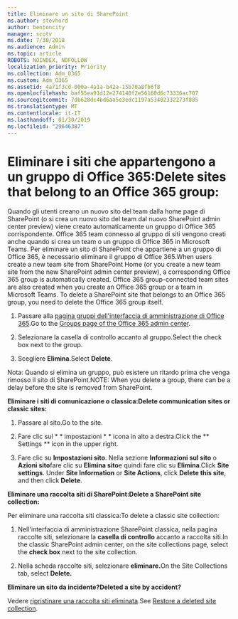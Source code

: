 ```yaml
---
title: Eliminare un sito di SharePoint
ms.author: stevhord
author: bentoncity
manager: scotv
ms.date: 7/30/2018
ms.audience: Admin
ms.topic: article
ROBOTS: NOINDEX, NOFOLLOW
localization_priority: Priority
ms.collection: Adm_O365
ms.custom: Adm_O365
ms.assetid: 4a71f3cd-000a-4a1a-b42a-15b70a8fb6f8
ms.openlocfilehash: baf55ea91d12e274140f2e56160d6c73336ac707
ms.sourcegitcommit: 7db628dc4bd6aa5e3edc1197a53402332273f885
ms.translationtype: MT
ms.contentlocale: it-IT
ms.lasthandoff: 01/30/2019
ms.locfileid: "29646387"
---
```

# <a name="delete-sites-that-belong-to-an-office-365-group"></a><span data-ttu-id="77183-102">Eliminare i siti che appartengono a un gruppo di Office 365:</span><span class="sxs-lookup"><span data-stu-id="77183-102">Delete sites that belong to an Office 365 group:</span></span>

<span data-ttu-id="77183-p101">Quando gli utenti creano un nuovo sito del team dalla home page di SharePoint (o si crea un nuovo sito del team dal nuovo SharePoint admin center preview) viene creato automaticamente un gruppo di Office 365 corrispondente. Office 365 team connesso al gruppo di siti vengono creati anche quando si crea un team o un gruppo di Office 365 in Microsoft Teams. Per eliminare un sito di SharePoint che appartiene a un gruppo di Office 365, è necessario eliminare il gruppo di Office 365.</span><span class="sxs-lookup"><span data-stu-id="77183-p101">When users create a new team site from SharePoint Home (or you create a new team site from the new SharePoint admin center preview), a corresponding Office 365 group is automatically created. Office 365 group-connected team sites are also created when you create an Office 365 group or a team in Microsoft Teams. To delete a SharePoint site that belongs to an Office 365 group, you need to delete the Office 365 group itself.</span></span> 
  
1. <span data-ttu-id="77183-106">Passare alla [pagina gruppi dell'interfaccia di amministrazione di Office 365](https://portal.office.com/adminportal/home#/groups).</span><span class="sxs-lookup"><span data-stu-id="77183-106">Go to the [Groups page of the Office 365 admin center](https://portal.office.com/adminportal/home#/groups).</span></span>
    
2. <span data-ttu-id="77183-107">Selezionare la casella di controllo accanto al gruppo.</span><span class="sxs-lookup"><span data-stu-id="77183-107">Select the check box next to the group.</span></span>
    
3. <span data-ttu-id="77183-108">Scegliere **Elimina**.</span><span class="sxs-lookup"><span data-stu-id="77183-108">Select **Delete**.</span></span>
    
<span data-ttu-id="77183-109">Nota: Quando si elimina un gruppo, può esistere un ritardo prima che venga rimosso il sito di SharePoint.</span><span class="sxs-lookup"><span data-stu-id="77183-109">NOTE: When you delete a group, there can be a delay before the site is removed from SharePoint.</span></span>
  
<span data-ttu-id="77183-110">**Eliminare i siti di comunicazione o classica:**</span><span class="sxs-lookup"><span data-stu-id="77183-110">**Delete communication sites or classic sites:**</span></span>

1. <span data-ttu-id="77183-111">Passare al sito.</span><span class="sxs-lookup"><span data-stu-id="77183-111">Go to the site.</span></span>
  
2. <span data-ttu-id="77183-112">Fare clic sul \* \* impostazioni \* \* icona in alto a destra.</span><span class="sxs-lookup"><span data-stu-id="77183-112">Click the \*\* Settings \*\* icon in the upper right.</span></span> 
  
3. <span data-ttu-id="77183-p102">Fare clic su **Impostazioni sito**. Nella sezione **Informazioni sul sito** o **Azioni sito**fare clic su **Elimina sito**e quindi fare clic su **Elimina**.</span><span class="sxs-lookup"><span data-stu-id="77183-p102">Click **Site settings**. Under **Site Information** or **Site Actions**, click **Delete this site**, and then click **Delete**.</span></span>
  
<span data-ttu-id="77183-115">**Eliminare una raccolta siti di SharePoint:**</span><span class="sxs-lookup"><span data-stu-id="77183-115">**Delete a SharePoint site collection:**</span></span>

<span data-ttu-id="77183-116">Per eliminare una raccolta siti classica:</span><span class="sxs-lookup"><span data-stu-id="77183-116">To delete a classic site collection:</span></span>
  
1. <span data-ttu-id="77183-117">Nell'interfaccia di amministrazione SharePoint classica, nella pagina raccolte siti, selezionare la **casella di controllo** accanto a raccolta siti.</span><span class="sxs-lookup"><span data-stu-id="77183-117">In the classic SharePoint admin center, on the site collections page, select the **check box** next to the site collection.</span></span> 
    
2. <span data-ttu-id="77183-118">Nella scheda raccolte siti, selezionare **eliminare.**</span><span class="sxs-lookup"><span data-stu-id="77183-118">On the Site Collections tab, select **Delete.**</span></span>
    
<span data-ttu-id="77183-119">**Eliminare un sito da incidente?**</span><span class="sxs-lookup"><span data-stu-id="77183-119">**Deleted a site by accident?**</span></span>

<span data-ttu-id="77183-120">Vedere [ripristinare una raccolta siti eliminata](https://go.microsoft.com/fwlink/?linkid=867660).</span><span class="sxs-lookup"><span data-stu-id="77183-120">See [Restore a deleted site collection](https://go.microsoft.com/fwlink/?linkid=867660).</span></span>
  

